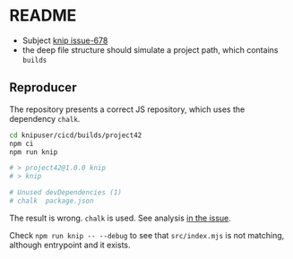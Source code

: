 # README

- Subject [knip issue-678](https://github.com/webpro-nl/knip/issues/678)
- the deep file structure should simulate a project path, which contains `builds`


## Reproducer

The repository presents a correct JS repository, which uses the dependency `chalk`.

```bash
cd knipuser/cicd/builds/project42
npm ci
npm run knip

# > project42@1.0.0 knip
# > knip

# Unused devDependencies (1)
# chalk  package.json
```

The result is wrong. `chalk` is used. See analysis [in the issue](https://github.com/webpro-nl/knip/issues/678).

Check `npm run knip -- --debug` to see that `src/index.mjs` is not matching, although entrypoint and it exists.